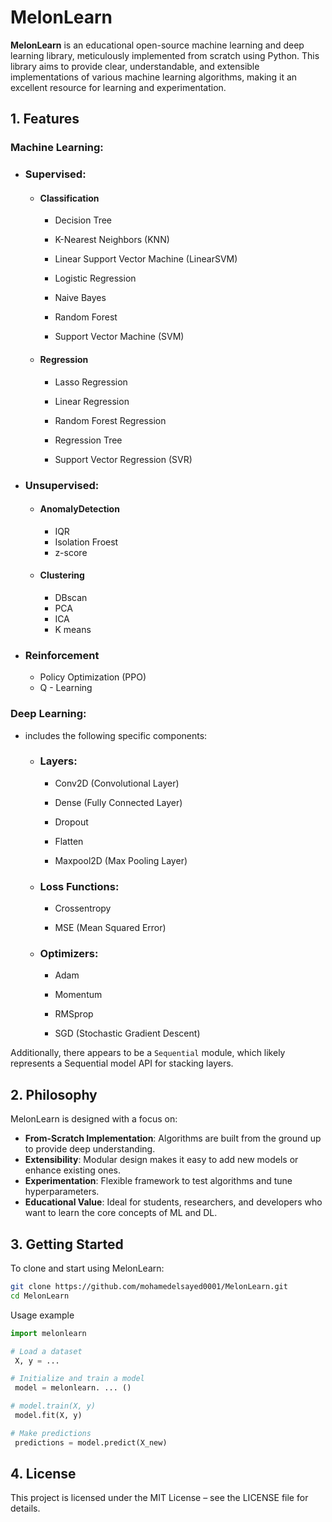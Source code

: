# MelonLearn

**MelonLearn** is an educational open-source machine learning and deep learning library, meticulously implemented from scratch using Python. This library aims to provide clear, understandable, and extensible implementations of various machine learning algorithms, making it an excellent resource for learning and experimentation.



## 1. Features

### Machine Learning:
- ### Supervised:
    - #### Classification 
        - Decision Tree 

        - K-Nearest Neighbors (KNN) 

        - Linear Support Vector Machine (LinearSVM) 

        - Logistic Regression 

        - Naive Bayes 

        - Random Forest 

        - Support Vector Machine (SVM) 
    - #### Regression 
        - Lasso Regression

        - Linear Regression 

        - Random Forest Regression 

        - Regression Tree 

        - Support Vector Regression (SVR) 
- ### Unsupervised:
    - #### AnomalyDetection
        - IQR
        - Isolation Froest 
        - z-score
    - #### Clustering
        - DBscan
        - PCA
        - ICA
        - K means
    
- ### Reinforcement
    - Policy Optimization (PPO)
    - Q - Learning

###  Deep Learning:
- includes the following specific components:
    - ### Layers:

        - Conv2D (Convolutional Layer)

        - Dense (Fully Connected Layer)

        - Dropout

        - Flatten

        - Maxpool2D (Max Pooling Layer)

    - ### Loss Functions:

        - Crossentropy

        - MSE (Mean Squared Error)

    - ### Optimizers:

        - Adam

        - Momentum

        - RMSprop

        - SGD (Stochastic Gradient Descent)

Additionally, there appears to be a `Sequential` module, which likely represents a Sequential model API for stacking layers.



## 2. Philosophy

MelonLearn is designed with a focus on:

- **From-Scratch Implementation**: Algorithms are built from the ground up to provide deep understanding.  
- **Extensibility**: Modular design makes it easy to add new models or enhance existing ones.  
- **Experimentation**: Flexible framework to test algorithms and tune hyperparameters.  
- **Educational Value**: Ideal for students, researchers, and developers who want to learn the core concepts of ML and DL.



## 3. Getting Started

To clone and start using MelonLearn:

```bash
git clone https://github.com/mohamedelsayed0001/MelonLearn.git
cd MelonLearn
```
Usage example 
```python 
import melonlearn

# Load a dataset
 X, y = ...

# Initialize and train a model
 model = melonlearn. ... ()

# model.train(X, y)
 model.fit(X, y)

# Make predictions
 predictions = model.predict(X_new)

```
## 4.  License
 
This project is licensed under the MIT License – see the LICENSE file for details.


